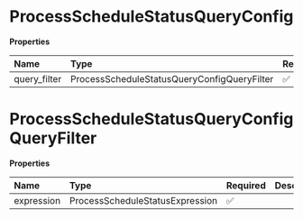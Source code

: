 # ProcessScheduleStatusQueryConfig

**Properties**

| Name         | Type                                        | Required | Description |
| :----------- | :------------------------------------------ | :------- | :---------- |
| query_filter | ProcessScheduleStatusQueryConfigQueryFilter | ✅       |             |

# ProcessScheduleStatusQueryConfigQueryFilter

**Properties**

| Name       | Type                            | Required | Description |
| :--------- | :------------------------------ | :------- | :---------- |
| expression | ProcessScheduleStatusExpression | ✅       |             |

